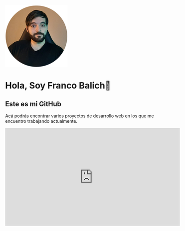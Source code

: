 
<!DOCTYPE html>
<html lang="es">
<head>
    <meta charset="UTF-8">
    <meta http-equiv="X-UA-Compatible" content="IE=edge">
    <meta name="viewport" content="width=device-width, initial-scale=1.0">
    <link rel="stylesheet" href="src/css/styles.css">
</head>
<body>
    <img src="/src/img/foto-de-perfil.png" alt="" srcset="">
    <h1>Hola, Soy Franco Balich👋</h1>
    <h2>Este es mi GitHub</h2>
    <p>Acá podrás encontrar varios proyectos de desarrollo web en los que me encuentro trabajando actualmente.</p>
    <iframe width="560" height="315" src="https://www.youtube.com/embed/E-JSfQysTK8" title="YouTube video player" frameborder="0" allow="accelerometer; autoplay; clipboard-write; encrypted-media; gyroscope; picture-in-picture" allowfullscreen></iframe>
</body>
</html>